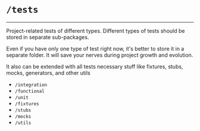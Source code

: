 # `/tests`

---

Project-related tests of different types. Different types of tests should be stored in separate sub-packages.

Even if you have only one type of test right now, it's better to store it in a separate folder. It will save your nerves during project growth and evolution.

It also can be extended with all tests necessary stuff like fixtures, stubs, mocks, generators, and other utils

* `/integration`
* `/functional`
* `/unit`
* `/fixtures`
* `/stubs`
* `/mocks`
* `/utils`